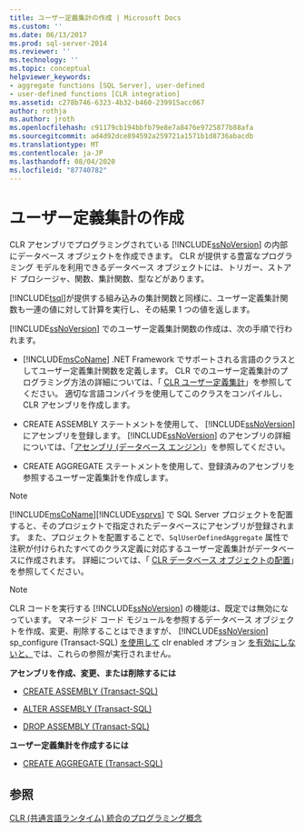 ```yaml
---
title: ユーザー定義集計の作成 | Microsoft Docs
ms.custom: ''
ms.date: 06/13/2017
ms.prod: sql-server-2014
ms.reviewer: ''
ms.technology: ''
ms.topic: conceptual
helpviewer_keywords:
- aggregate functions [SQL Server], user-defined
- user-defined functions [CLR integration]
ms.assetid: c278b746-6323-4b32-b460-239915acc067
author: rothja
ms.author: jroth
ms.openlocfilehash: c91179cb194bbfb79e8e7a8476e9725877b88afa
ms.sourcegitcommit: ad4d92dce894592a259721a1571b1d8736abacdb
ms.translationtype: MT
ms.contentlocale: ja-JP
ms.lasthandoff: 08/04/2020
ms.locfileid: "87740782"
---
```

# <a name="create-user-defined-aggregates"></a>ユーザー定義集計の作成
  CLR アセンブリでプログラミングされている [!INCLUDE[ssNoVersion](../../includes/ssnoversion-md.md)] の内部にデータベース オブジェクトを作成できます。 CLR が提供する豊富なプログラミング モデルを利用できるデータベース オブジェクトには、トリガー、ストアド プロシージャ、関数、集計関数、型などがあります。  
  
 [!INCLUDE[tsql](../../includes/tsql-md.md)]が提供する組み込みの集計関数と同様に、ユーザー定義集計関数も一連の値に対して計算を実行し、その結果 1 つの値を返します。  
  
 [!INCLUDE[ssNoVersion](../../includes/ssnoversion-md.md)] でのユーザー定義集計関数の作成は、次の手順で行われます。  
  
-   [!INCLUDE[msCoName](../../includes/msconame-md.md)] .NET Framework でサポートされる言語のクラスとしてユーザー定義集計関数を定義します。 CLR でのユーザー定義集計のプログラミング方法の詳細については、「 [CLR ユーザー定義集計](../clr-integration-database-objects-user-defined-functions/clr-user-defined-aggregates.md)」を参照してください。 適切な言語コンパイラを使用してこのクラスをコンパイルし、CLR アセンブリを作成します。  
  
-   CREATE ASSEMBLY ステートメントを使用して、 [!INCLUDE[ssNoVersion](../../includes/ssnoversion-md.md)] にアセンブリを登録します。 [!INCLUDE[ssNoVersion](../../includes/ssnoversion-md.md)] のアセンブリの詳細については、「[アセンブリ &#40;データベース エンジン&#41;](../clr-integration/assemblies-database-engine.md)」を参照してください。  
  
-   CREATE AGGREGATE ステートメントを使用して、登録済みのアセンブリを参照するユーザー定義集計を作成します。  
  
> [!NOTE]  
>  [!INCLUDE[msCoName](../../includes/msconame-md.md)][!INCLUDE[vsprvs](../../includes/vsprvs-md.md)] で SQL Server プロジェクトを配置すると、そのプロジェクトで指定されたデータベースにアセンブリが登録されます。 また、プロジェクトを配置することで、`SqlUserDefinedAggregate` 属性で注釈が付けられたすべてのクラス定義に対応するユーザー定義集計がデータベースに作成されます。 詳細については、「 [CLR データベース オブジェクトの配置](../clr-integration/deploying-clr-database-objects.md)」を参照してください。  
  
> [!NOTE]  
>  CLR コードを実行する [!INCLUDE[ssNoVersion](../../includes/ssnoversion-md.md)] の機能は、既定では無効になっています。 マネージド コード モジュールを参照するデータベース オブジェクトを作成、変更、削除することはできますが、 [!INCLUDE[ssNoVersion](../../includes/ssnoversion-md.md)] sp_configure (Transact-SQL) [を使用して](../../database-engine/configure-windows/clr-enabled-server-configuration-option.md) clr enabled オプション [を有効にしないと、](/sql/relational-databases/system-stored-procedures/sp-configure-transact-sql)では、これらの参照が実行されません。  
  
 **アセンブリを作成、変更、または削除するには**  
  
-   [CREATE ASSEMBLY &#40;Transact-SQL&#41;](/sql/t-sql/statements/create-assembly-transact-sql)  
  
-   [ALTER ASSEMBLY &#40;Transact-SQL&#41;](/sql/t-sql/statements/alter-assembly-transact-sql)  
  
-   [DROP ASSEMBLY &#40;Transact-SQL&#41;](/sql/t-sql/statements/drop-assembly-transact-sql)  
  
 **ユーザー定義集計を作成するには**  
  
-   [CREATE AGGREGATE &#40;Transact-SQL&#41;](/sql/t-sql/statements/create-aggregate-transact-sql)  
  
## <a name="see-also"></a>参照  
 [CLR &#40;共通言語ランタイム&#41; 統合のプログラミング概念](../clr-integration/common-language-runtime-clr-integration-programming-concepts.md)  
  
  
